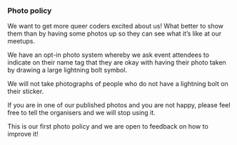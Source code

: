 ### Photo policy

We want to get more queer coders excited about us! What better to show them than by having some photos up so they can see what it’s like at our meetups.

We have an opt-in photo system whereby we ask event attendees to indicate on their name tag that they are okay with having their photo taken by drawing a large lightning bolt symbol.

We will not take photographs of people who do not have a lightning bolt on their sticker.

If you are in one of our published photos and you are not happy, please feel free to tell the organisers and we will stop using it.

This is our first photo policy and we are open to feedback on how to improve it!